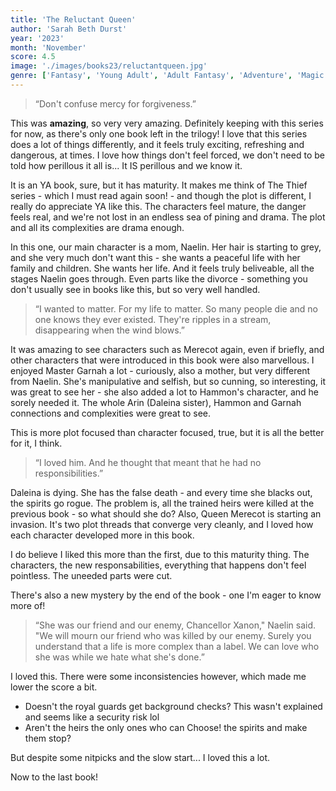 ```yaml
---
title: 'The Reluctant Queen'
author: 'Sarah Beth Durst'
year: '2023'
month: 'November'
score: 4.5
image: './images/books23/reluctantqueen.jpg'
genre: ['Fantasy', 'Young Adult', 'Adult Fantasy', 'Adventure', 'Magic', 'Nature']
---
```


> “Don't confuse mercy for forgiveness.”

This was **amazing**, so very very amazing. Definitely keeping with this series for now, as there's only one book left in the trilogy! I love that this series does a lot of things differently, and it feels truly exciting, refreshing and dangerous, at times. I love how things don't feel forced, we don't need to be told how perillous it all is... It IS perillous and we know it.

It is an YA book, sure, but it has maturity. It makes me think of The Thief series - which I must read again soon! - and though the plot is different, I really do appreciate YA like this. The characters feel mature, the danger feels real, and we're not lost in an endless sea of pining and drama. The plot and all its complexities are drama enough.

In this one, our main character is a mom, Naelin. Her hair is starting to grey, and she very much don't want this - she wants a peaceful life with her family and children. She wants her life. And it feels truly beliveable, all the stages Naelin goes through. Even parts like the divorce - something you don't usually see in books like this, but so very well handled.

> “I wanted to matter. For my life to matter. So many people die and no one knows they ever existed. They're ripples in a stream, disappearing when the wind blows.”

It was amazing to see characters such as Merecot again, even if briefly, and other characters that were introduced in this book were also marvellous. I enjoyed Master Garnah a lot - curiously, also a mother, but very different from Naelin. She's manipulative and selfish, but so cunning, so interesting, it was great to see her - she also added a lot to Hammon's character, and he sorely needed it. The whole Arin (Daleina sister), Hammon and Garnah connections and complexities were great to see.

This is more plot focused than character focused, true, but it is all the better for it, I think.

> “I loved him. And he thought that meant that he had no responsibilities.”

Daleina is dying. She has the false death - and every time she blacks out, the spirits go rogue. The problem is, all the trained heirs were killed at the previous book - so what should she do? Also, Queen Merecot is starting an invasion. It's two plot threads that converge very cleanly, and I loved how each character developed more in this book.

I do believe I liked this more than the first, due to this maturity thing. The characters, the new responsabilities, everything that happens don't feel pointless. The uneeded parts were cut.

There's also a new mystery by the end of the book - one I'm eager to know more of!

> “She was our friend and our enemy, Chancellor Xanon," Naelin said. "We will mourn our friend who was killed by our enemy. Surely you understand that a life is more complex than a label. We can love who she was while we hate what she's done.”

I loved this. There were some inconsistencies however, which made me lower the score a bit.

- Doesn't the royal guards get background checks? This wasn't explained and seems like a security risk lol
- Aren't the heirs the only ones who can Choose! the spirits and make them stop?

But despite some nitpicks and the slow start... I loved this a lot.

Now to the last book!
